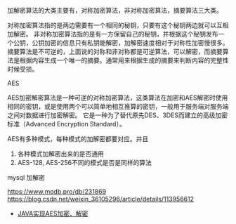 
加解密算法的大类主要有，对称加密算法，非对称加密算法，摘要算法三大类。

对称加密算法指的是两边需要有一个相同的秘钥，只要有这个秘钥两边就可以互相加解密。
非对称加密算法指的是有一方保留自己的秘钥，并根据这个秘钥发布一个公钥，公钥加密的信息只有私钥能解密，加解密速度相对于对称性加密慢很多。
摘要算法是不可逆的，上面说的对称和非对称都是可逆算法，可以解密，而摘要算法是根据内容生成一个唯一的摘要。通常用来根据生成的摘要来判断内容的完整性时候受损。


AES

AES加密解密算法是一种可逆的对称加密算法，这类算法在加密和AES解密时使用相同的密钥，或是使用两个可以简单地相互推算的密钥，一般用于服务端对服务端之间对数据进行加密解密。 它是一种为了替代原先DES、3DES而建立的高级加密标准（Advanced Encryption Standard）。

AES有多种模式，每种模式的加解密都要对应。并且

1. 各种模式加解密出来的是否通用
2. AES-128, AES-256不同的模式是否是同样的算法










mysql 加解密

https://www.modb.pro/db/231869
https://blog.csdn.net/weixin_36105296/article/details/113956612


- [JAVA实现AES加密、解密](https://www.cnblogs.com/better-farther-world2099/p/13293291.html)
